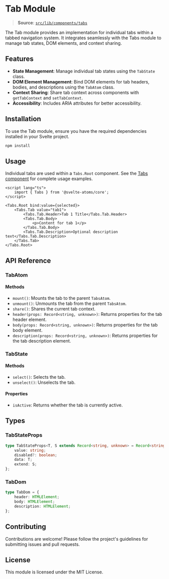 # Tab Module

> **Source**: [`src/lib/components/tabs`](../../src/lib/components/tabs)

The Tab module provides an implementation for individual tabs within a tabbed navigation system. It integrates seamlessly with the Tabs module to manage tab states, DOM elements, and context sharing.

## Features

- **State Management**: Manage individual tab states using the `TabState` class.
- **DOM Element Management**: Bind DOM elements for tab headers, bodies, and descriptions using the `TabAtom` class.
- **Context Sharing**: Share tab context across components with `getTabContext` and `setTabContext`.
- **Accessibility**: Includes ARIA attributes for better accessibility.

## Installation

To use the Tab module, ensure you have the required dependencies installed in your Svelte project.

```bash
npm install
```

## Usage

Individual tabs are used within a `Tabs.Root` component. See the [Tabs component](./tabs.md) for complete usage examples.

```svelte
<script lang="ts">
	import { Tabs } from '@svelte-atoms/core';
</script>

<Tabs.Root bind:value={selected}>
	<Tabs.Tab value="tab1">
		<Tabs.Tab.Header>Tab 1 Title</Tabs.Tab.Header>
		<Tabs.Tab.Body>
			<p>Content for tab 1</p>
		</Tabs.Tab.Body>
		<Tabs.Tab.Description>Optional description text</Tabs.Tab.Description>
	</Tabs.Tab>
</Tabs.Root>
```

## API Reference

### TabAtom

#### Methods

- `mount()`: Mounts the tab to the parent `TabsAtom`.
- `unmount()`: Unmounts the tab from the parent `TabsAtom`.
- `share()`: Shares the current tab context.
- `header(props: Record<string, unknown>)`: Returns properties for the tab header element.
- `body(props: Record<string, unknown>)`: Returns properties for the tab body element.
- `description(props: Record<string, unknown>)`: Returns properties for the tab description element.

### TabState

#### Methods

- `select()`: Selects the tab.
- `unselect()`: Unselects the tab.

#### Properties

- `isActive`: Returns whether the tab is currently active.

## Types

### TabStateProps

```typescript
type TabStateProps<T, S extends Record<string, unknown> = Record<string, unknown>> = {
	value: string;
	disabled?: boolean;
	data: T;
	extend: S;
};
```

### TabDom

```typescript
type TabDom = {
	header: HTMLElement;
	body: HTMLElement;
	description: HTMLElement;
};
```

## Contributing

Contributions are welcome! Please follow the project's guidelines for submitting issues and pull requests.

## License

This module is licensed under the MIT License.
